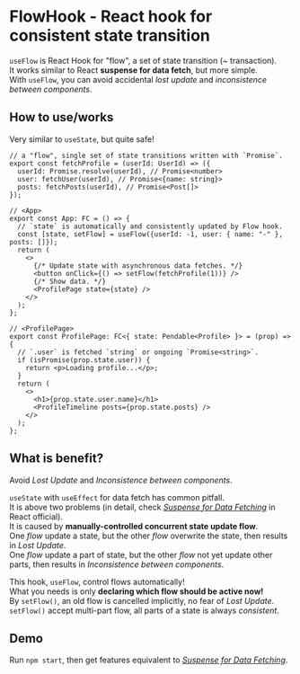 # FlowHook - React hook for consistent state transition
`useFlow` is React Hook for "flow", a set of state transition (~ transaction).  
It works similar to React **suspense for data fetch**, but more simple.  
With `useFlow`, you can avoid accidental *lost update* and *inconsistence between components*.  

## How to use/works
Very similar to `useState`, but quite safe!  

```tsx
// a "flow", single set of state transitions written with `Promise`.
export const fetchProfile = (userId: UserId) => ({
  userId: Promise.resolve(userId), // Promise<number>
  user: fetchUser(userId), // Promise<{name: string}>
  posts: fetchPosts(userId), // Promise<Post[]>
});

// <App>
export const App: FC = () => {
  // `state` is automatically and consistently updated by Flow hook.
  const [state, setFlow] = useFlow({userId: -1, user: { name: "-" }, posts: []});
  return (
    <>
      {/* Update state with asynchronous data fetches. */}
      <button onClick={() => setFlow(fetchProfile(1))} />
      {/* Show data. */}
      <ProfilePage state={state} />
    </>
  );
};

// <ProfilePage>
export const ProfilePage: FC<{ state: Pendable<Profile> }> = (prop) => {
  // `.user` is fetched `string` or ongoing `Promise<string>`.
  if (isPromise(prop.state.user)) {
    return <p>Loading profile...</p>;
  }
  return (
    <>
      <h1>{prop.state.user.name}</h1>
      <ProfileTimeline posts={prop.state.posts} />
    </>
  );
};
```

## What is benefit?
Avoid *Lost Update* and *Inconsistence between components*.  

`useState` with `useEffect` for data fetch has common pitfall.  
It is above two problems (in detail, check [*Suspense for Data Fetching*](https://reactjs.org/docs/concurrent-mode-suspense.html) in React official).  
It is caused by **manually-controlled concurrent state update flow**.  
One *flow* update a state, but the other *flow* overwrite the state, then results in *Lost Update*.  
One *flow* update a part of state, but the other *flow* not yet update other parts, then results in *Inconsistence between components*.  

This hook, `useFlow`, control flows automatically!  
What you needs is only **declaring which flow should be active now!**  
By `setFlow()`, an old flow is cancelled implicitly, no fear of *Lost Update*.  
`setFlow()` accept multi-part flow, all parts of a state is always *consistent*.  

## Demo
Run `npm start`, then get features equivalent to [*Suspense for Data Fetching*](https://reactjs.org/docs/concurrent-mode-suspense.html).  
